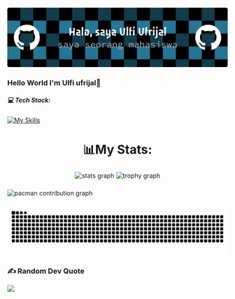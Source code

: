 
![Ulfi Ufrijal](<github-header-banner (1).png>)

### Hello World  I'm Ulfi ufrijal👋



##### 💻 Tech Stack:
[![My Skills](https://skillicons.dev/icons?i=js,html,css,py,php)](https://skillicons.dev)

<h1 align="center">📊My Stats:</h1>

###

<div align="center">
  <img src="https://github-readme-stats.vercel.app/api?username=ulfiufrijal-stack&hide_title=false&hide_rank=false&show_icons=true&include_all_commits=true&count_private=true&disable_animations=false&theme=react&locale=en&hide_border=true&order=1" height="150" alt="stats graph"  />
  <img src="https://github-profile-trophy.vercel.app?username=ulfiufrijal-stack&theme=tokyonight&column=-1&row=1&margin-w=8&margin-h=8&no-bg=true&no-frame=true&order=4" height="150" alt="trophy graph"  />
</div>

###

<picture>
  <source media="(prefers-color-scheme: dark)" srcset="https://raw.githubusercontent.com/ulfiufrijal-stack/ulfiufrijal-stack/output/pacman-contribution-graph-dark.svg">
  <source media="(prefers-color-scheme: light)" srcset="https://raw.githubusercontent.com/ulfiufrijal-stack/ulfiufrijal-stack/output/pacman-contribution-graph.svg">
  <img alt="pacman contribution graph" src="https://raw.githubusercontent.com/ulfiufrijal-stack/ulfiufrijal-stack/output/pacman-contribution-graph.svg">
</picture>

###

<img src="https://raw.githubusercontent.com/ulfiufrijal-stack/ulfiufrijal-stack/output/snake.svg" alt="Snake animation" />

###



### ✍ Random Dev Quote
![](https://quotes-github-readme.vercel.app/api?type=horizontal&theme=radical)


